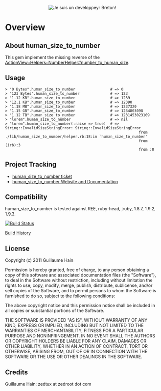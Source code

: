 <p align="center">
  <img src="https://raw.github.com/zedtux/gpair/master/media/developpeur_breton_logo.png" alt="Je suis un developpeyr Breton!"/>
</p>

Overview
========

About human\_size\_to\_number
-----------------------------

This gem implement the missing reverse of the [ActionView::Helpers::NumberHelper#number\_to\_human\_size](http://apidock.com/rails/ActionView/Helpers/NumberHelper/number_to_human_size).

Usage
-----

    > "0 Bytes".human_size_to_number                # => 0
    > "123 Bytes".human_size_to_number              # => 123
    > "1.12 KB".human_size_to_number                # => 1239
    > "12.1 KB".human_size_to_number                # => 12390
    > "1.18 MB".human_size_to_number                # => 1237320
    > "1.15 GB".human_size_to_number                # => 1234803098
    > "1.12 TB".human_size_to_number                # => 1231453023109
    > "lorem".human_size_to_number                  # => nil
    > "lorem".human_size_to_number(:raise => true)  # => String::InvalidSizeStringError: String::InvalidSizeStringError
                                                                 from ./lib/human_size_to_number/helper.rb:18:in `human_size_to_number'
                                                                 from (irb):3
                                                                 from :0

Project Tracking
----------------

* [human\_size\_to\_number ticket](https://github.com/zedtux/human_size_to_number/issues)
* [human\_size\_to\_number Website and Documentation](https://github.com/zedtux/human_size_to_number/wiki)

Compatibility
-------------

human\_size\_to\_number is tested against REE, ruby-head, jruby, 1.8.7, 1.9.2, 1.9.3.

[![Build Status](https://secure.travis-ci.org/zedtux/human_size_to_number.png)](http://travis-ci.org/zedtux/human_size_to_number)

[Build History](http://travis-ci.org/zedtux/human_size_to_number)


License
-------

Copyright (c) 2011 Guillaume Hain

Permission is hereby granted, free of charge, to any person obtaining
a copy of this software and associated documentation files (the
"Software"), to deal in the Software without restriction, including
without limitation the rights to use, copy, modify, merge, publish,
distribute, sublicense, and/or sell copies of the Software, and to
permit persons to whom the Software is furnished to do so, subject to
the following conditions:

The above copyright notice and this permission notice shall be
included in all copies or substantial portions of the Software.

THE SOFTWARE IS PROVIDED "AS IS", WITHOUT WARRANTY OF ANY KIND,
EXPRESS OR IMPLIED, INCLUDING BUT NOT LIMITED TO THE WARRANTIES OF
MERCHANTABILITY, FITNESS FOR A PARTICULAR PURPOSE AND
NONINFRINGEMENT. IN NO EVENT SHALL THE AUTHORS OR COPYRIGHT HOLDERS BE
LIABLE FOR ANY CLAIM, DAMAGES OR OTHER LIABILITY, WHETHER IN AN ACTION
OF CONTRACT, TORT OR OTHERWISE, ARISING FROM, OUT OF OR IN CONNECTION
WITH THE SOFTWARE OR THE USE OR OTHER DEALINGS IN THE SOFTWARE.

Credits
-------

Guillaume Hain: zedtux at zedroot dot com

